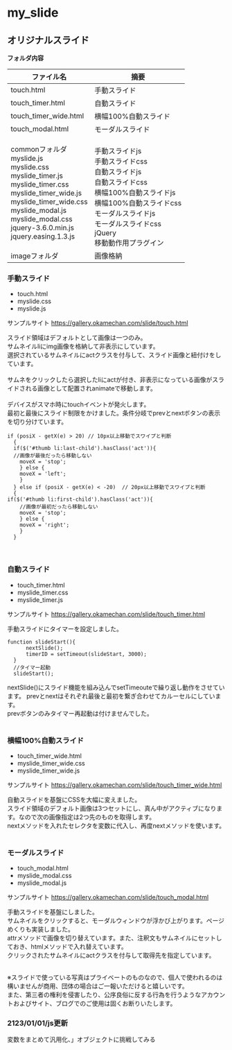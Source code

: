 # my_slide
## オリジナルスライド
**フォルダ内容**

| ファイル名 | 摘要 
|--|--
|touch.html| 手動スライド
|touch_timer.html|自動スライド
|touch_timer_wide.html|横幅100%自動スライド
|touch_modal.html|モーダルスライド
|commonフォルダ<br>myslide.js<br>myslide.css<br>myslide_timer.js<br>myslide_timer.css<br>myslide_timer_wide.js<br>myslide_timer_wide.css<br>myslide_modal.js<br>myslide_modal.css<br>jquery-3.6.0.min.js<br>jquery.easing.1.3.js | <br>手動スライドjs<br>手動スライドcss<br>自動スライドjs<br>自動スライドcss<br>横幅100%自動スライドjs<br>横幅100%自動スライドcss<br>モーダルスライドjs<br>モーダルスライドcss<br>jQuery<br>移動動作用プラグイン
|imageフォルダ|画像格納


### 手動スライド
- touch.html
- myslide.css
- myslide.js

サンプルサイト
https://gallery.okamechan.com/slide/touch.html

スライド領域はデフォルトとして画像は一つのみ。<br>サムネイルliにimg画像を格納して非表示にしています。<br>選択されているサムネイルにactクラスを付与して、スライド画像と紐付けをしています。<br><br>
サムネをクリックしたら選択したliにactが付き、非表示になっている画像がスライドされる画像として配置されanimateで移動します。<br><br>
デバイスがスマホ時にtouchイベントが発火します。<br>
最初と最後にスライド制限をかけました。条件分岐でprevとnextボタンの表示を切り分けています。
<pre><code>if (posiX - getX(e) > 20) // 10px以上移動でスワイプと判断
  {
  if($('#thumb li:last-child').hasClass('act')){
  //画像が最後だったら移動しない
    moveX = 'stop';
    } else {
    moveX = 'left';
    }
  } else if (posiX - getX(e) < -20)  // 20px以上移動でスワイプと判断
  {
if($('#thumb li:first-child').hasClass('act')){
    //画像が最初だったら移動しない
    moveX = 'stop';
    } else {
    moveX = 'right';
    }
  }
</code></pre>
<br>

### 自動スライド
- touch_timer.html
- myslide_timer.css
- myslide_timer.js

サンプルサイト
https://gallery.okamechan.com/slide/touch_timer.html

手動スライドにタイマーを設定しました。<br>
<pre><code>function slideStart(){
      nextSlide();
      timerID = setTimeout(slideStart, 3000);
  }
  //タイマー起動
  slideStart();
</code></pre>
nextSlide()にスライド機能を組み込んでsetTimeouteで繰り返し動作をさせています。
prevとnextはそれぞれ最後と最初を繋ぎ合わせてカルーセルにしています。<br>
prevボタンのみタイマー再起動は付けませんでした。<br><br>

### 横幅100%自動スライド
- touch_timer_wide.html
- myslide_timer_wide.css
- myslide_timer_wide.js

サンプルサイト
https://gallery.okamechan.com/slide/touch_timer_wide.html

自動スライドを基盤にCSSを大幅に変えました。<br>スライド領域のデフォルト画像は3つセットにし、真ん中がアクティブになります。なので次の画像指定は2つ先のものを取得します。<br>nextメソッドを入れたセレクタを変数に代入し、再度nextメソッドを使います。<br><br>

### モーダルスライド
- touch_modal.html
- myslide_modal.css
- myslide_modal.js

サンプルサイト
https://gallery.okamechan.com/slide/touch_modal.html


手動スライドを基盤にしました。<br>サムネイルをクリックすると、モーダルウィンドウが浮かび上がります。ページめくりも実装しました。<br>attrメソッドで画像を切り替えています。また、注釈文もサムネイルにセットしておき、htmlメソッドで入れ替えています。<br>クリックされたサムネイルにactクラスを付与して取得先を指定しています。<br><br>


※スライドで使っている写真はプライベートのものなので、個人で使われるのは構いませんが商用、団体の場合はご一報いただけると嬉しいです。<br>
また、第三者の権利を侵害したり、公序良俗に反する行為を行うようなアカウントおよびサイト、ブログでのご使用は固くお断りいたします。

### 2123/01/01/js更新

変数をまとめて汎用化、」オブジェクトに挑戦してみる<br>





